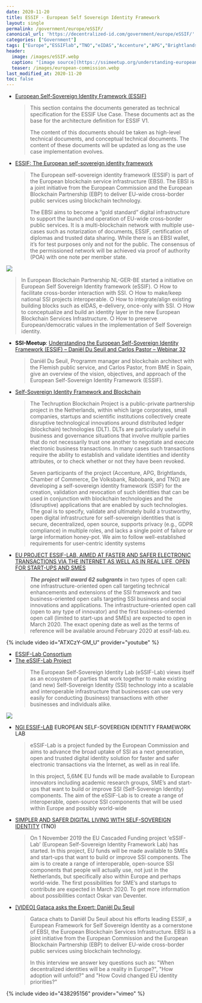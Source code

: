 ```yaml
---
date: 2020-11-20
title: ESSIF - European Self Sovereign Identity Framework
layout: single
permalink: /government/europe/eSSIF/
canonical_url: 'https://decentralized-id.com/government/europe/eSSIF/'
categories: ["Government"]
tags: ["Europe","ESSIFlab","TNO","eIDAS","Accenture","APG","Brightlands","Chamber of Commerce","De Volksbank","Rabobank","EBSI"]
header:
  image: /images/eSSIF.webp
  caption: "[image source](https://ssimeetup.org/understanding-european-self-sovereign-identity-framework-essif-daniel-du-seuil-carlos-pastor-webinar-32/)"
  teaser: /images/european-commission.webp
last_modified_at: 2020-11-20
toc: false
---
```


* [European Self-Sovereign Identity Framework (ESSIF)](https://ec.europa.eu/cefdigital/wiki/pages/viewpage.action?pageId=262505734)
  > This section contains the documents generated as technical specification for the ESSIF Use Case. These documents act as the base for the architecture definition for ESSIF V1.
  > 
  > The content of this documents should be taken as high-level technical documents, and conceptual technical documents. The content of these documents will be updated as long as the use case implementation evolves.
* [ESSIF: The European self-sovereign identity framework](https://medium.com/@SSI_Ambassador/essif-the-european-self-sovereign-identity-framework-4572f6875e12)
  > The European self-sovereign identity framework (ESSIF) is part of the European blockchain service infrastructure (EBSI). The EBSI is a joint initiative from the European Commission and the European Blockchain Partnership (EBP) to deliver EU-wide cross-border public services using blockchain technology.
  > 
  > The EBSI aims to become a “gold standard” digital infrastructure to support the launch and operation of EU-wide cross-border public services. It is a multi-blockchain network with multiple use-cases such as notarization of documents, ESSIF, certification of diplomas and trusted data sharing. While there is an EBSI wallet, it’s for test purposes only and not for the public. The consensus of the permissioned network will be achieved via proof of authority (POA) with one note per member state.

[![](https://i.imgur.com/KAMuWHB.png)](https://www.eesc.europa.eu/sites/default/files/files/1._panel_-_daniel_du_seuil.pdf)

> In European Blockchain Partnership NL-GER-BE started a initiative on
> European Self Sovereign Identity framework (eSSIF).
> ○ How to facilitate cross-border interaction with SSI.
> ○ How to make/keep national SSI projects interoperable.
> ○ How to integrate/align existing building blocks such as eIDAS, e-delivery, once-only with SSI.
> ○ How to conceptualize and build an identity layer in the new European Blockchain Services Infrastructure.
> ○ How to preserve European/democratic values in the implementation of Self Sovereign identity. 

* **SSI-Meetup**: [Understanding the European Self-Sovereign Identity Framework (ESSIF) – Daniël Du Seuil and Carlos Pastor – Webinar 32](https://ssimeetup.org/understanding-european-self-sovereign-identity-framework-essif-daniel-du-seuil-carlos-pastor-webinar-32/)
  > Daniël Du Seuil, Programm manager and blockchain architect with the Flemish public service, and Carlos Pastor, from BME in Spain, give an overview of the vision, objectives, and approach of the European Self-Sovereign Identity Framework (ESSIF).
* [Self-Sovereign Identity Framework and Blockchain](https://ercim-news.ercim.eu/en110/special/self-sovereign-identity-framework-and-blockchain)
  > The Techruption Blockchain Project is a public-private partnership project in the Netherlands, within which large corporates, small companies, startups and scientific institutions collectively create disruptive technological innovations around distributed ledger (blockchain) technologies (DLT). DLTs are particularly useful in business and governance situations that involve multiple parties that do not necessarily trust one another to negotiate and execute electronic business transactions. In many cases such transactions require the ability to establish and validate identities and identity attributes, or to check whether or not they have been revoked.
  > 
  > Seven participants of the project (Accenture, APG, Brightlands, Chamber of Commerce, De Volksbank, Rabobank, and TNO) are developing a self-sovereign identity framework (SSIF) for the creation, validation and revocation of such identities that can be used in conjunction with blockchain technologies and the (disruptive) applications that are enabled by such technologies. The goal is to specify, validate and ultimately build a trustworthy, open digital infrastructure for self-sovereign identities that is secure, decentralized, open source, supports privacy (e.g., GDPR compliance) in multiple roles, and lacks a single point of failure or large information honey-pot. We aim to follow well-established requirements for user-centric identity systems 
* [EU PROJECT ESSIF-LAB, AIMED AT FASTER AND SAFER ELECTRONIC TRANSACTIONS VIA THE INTERNET AS WELL AS IN REAL LIFE, OPEN FOR START-UPS AND SMES](https://www.tno.nl/en/about-tno/news/2019/12/eu-project-essif-lab-open-for-start-ups-and-smes/)
  > **_The project will award 62 subgrants_** in two types of open call: one infrastructure-oriented open call targeting technical enhancements and extensions of the SSI framework and two business-oriented open calls targeting SSI business and social innovations and applications. The infrastructure-oriented open call (open to any type of innovator) and the first business-oriented open call (limited to start-ups and SMEs) are expected to open in March 2020. The exact opening date as well as the terms of reference will be available around February 2020 at essif-lab.eu.

{% include video id="ATXCzY-GM_U" provider="youtube" %}

* [ESSIF-Lab Consortium](https://www.tno.nl/en/about-tno/news/2019/12/eu-project-essif-lab-open-for-start-ups-and-smes/)
* [The eSSIF-Lab Project](https://essif-lab.pages.grnet.gr/framework/docs/project)
  > The European Self-Sovereign Identity Lab (eSSIF-Lab) views itself as an ecosystem of parties that work together to make existing (and new) Self-Sovereign Identity (SSI) technology into a scalable and interoperable infrastructure that businesses can use very easily for conducting (business) transactions with other businesses and individuals alike.

![](https://i.imgur.com/96aQxGu.jpg)

* [NGI ESSIF-LAB](https://www.ngi.eu/ngi-projects/essif-lab/) EUROPEAN SELF-SOVEREIGN IDENTITY FRAMEWORK LAB
  > eSSIF-Lab is a project funded by the European Commission and aims to advance the broad uptake of SSI as a next generation, open and trusted digital identity solution for faster and safer electronic transactions via the Internet, as well as in real life.
  > 
  > In this project, 5,6M€ EU funds will be made available to European innovators including academic research groups, SME’s and start-ups that want to build or improve SSI (Self-Sovereign Identity) components. The aim of the eSSIF-Lab is to create a range of interoperable, open-source SSI components that will be used within Europe and possibly world-wide
* [SIMPLER AND SAFER DIGITAL LIVING WITH SELF-SOVEREIGN IDENTITY](https://www.tno.nl/en/focus-areas/information-communication-technology/roadmaps/data-sharing/ssi/) (TNO)
  > On 1 November 2019 the EU Cascaded Funding project ‘eSSIF-Lab’ (European Self-Sovereign Identity Framework Lab) has started. In this project, EU funds will be made available to SMEs and start-ups that want to build or improve SSI components. The aim is to create a range of interoperable, open-source SSI components that people will actually use, not just in the Netherlands, but specifically also within Europe and perhaps world-wide. The first possibilities for SME’s and startups to contribute are expected in March 2020. To get more information about possibilities contact Oskar van Deventer.
* [[VIDEO] Gataca asks the Expert: Daniël Du Seuil](https://gataca.io/insights/video-gataca-asks-the-expert-daniel-du-seuil)
  > Gataca chats to Daniël Du Seuil about his efforts leading ESSIF, a European Framework for Self Sovereign Identity as a cornerstone of EBSI, the European Blockchain Services Infrastructure. EBSI is a joint initiative from the European Commission and the European Blockchain Partnership (EBP) to deliver EU-wide cross-border public services using blockchain technology.
  > 
  > In this interview we answer key questions such as: "When decentralized identities will be a reality in Europe?", "How adoption will unfold?" and "How Covid changed EU identity priorities?"

{% include video id="438295156" provider="vimeo" %}

